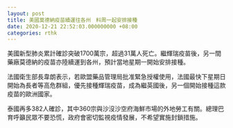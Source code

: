 ```yaml
---
layout: post
title: 美國莫德納疫苗續運往各州　料周一起安排接種
date: 2020-12-21 22:52:03.000000000 +08:00
categories: rthk
---
```


美國新型肺炎累計確診突破1700萬宗，超過31萬人死亡。繼輝瑞疫苗後，另一間藥廠莫德納的疫苗亦陸續運到各州，預計當地星期一開始安排接種。

法國衛生部長韋朗表示，若歐盟藥品管理局批准緊急授權使用，法國最快下星期日開始為長者等高危群組，優先接種輝瑞疫苗，成為繼英國後，另一個開始接種這款疫苗的歐洲國家。

泰國再多382人確診，其中360宗與沙沒沙空府海鮮市場的外地勞工有關。總理巴育呼籲民眾不要恐慌，政府會密切監視疫情發展，不希望實施封鎖措施。
